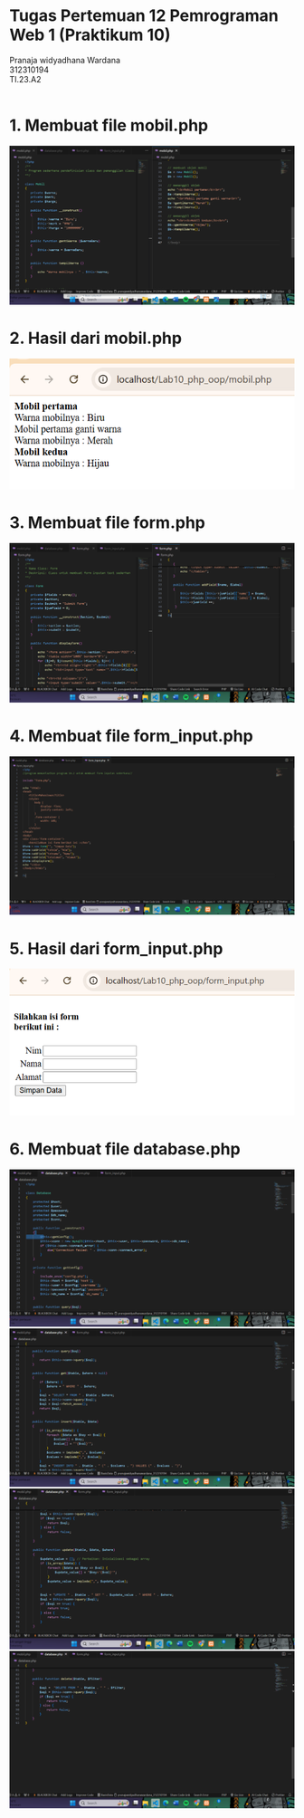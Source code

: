 # Tugas Pertemuan 12 Pemrograman Web 1 (Praktikum 10)
Pranaja widyadhana Wardana<br>
312310194<br>
TI.23.A2<br>
<br>

# 1. Membuat file mobil.php
   <img src="/file/image/mobil.png" img>

# 2. Hasil dari mobil.php
 <img src="/file/image/hasilmobil.png" img>
 
# 3. Membuat file form.php
 <img src="/file/image/form.png" img>
 
# 4. Membuat file form_input.php
 <img src="/file/image/forminput.png" img>
 
# 5. Hasil dari form_input.php
 <img src="/file/image/hasilforminput.png" img>
 
# 6. Membuat file database.php

 <img src="/file/image/database1.png" img>
  <img src="/file/image/database2.png" img>
   <img src="/file/image/database3.png" img>
    <img src="/file/image/database4.png" img>
